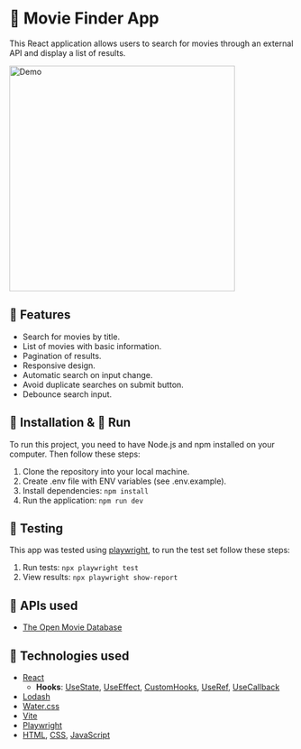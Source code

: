 # 🎥 Movie Finder App

This React application allows users to search for movies through an external API and display a list of results.
<p><img src="https://github.com/JOSEW383/movie-finder/blob/master/public/MovieFinderDemo.gif" alt="Demo" width="400" height="400" /></p>

## 🎯 Features

- Search for movies by title.
- List of movies with basic information.
- Pagination of results.
- Responsive design.
- Automatic search on input change.
- Avoid duplicate searches on submit button.
- Debounce search input.

## 🔧 Installation & 🚀 Run

To run this project, you need to have Node.js and npm installed on your computer. Then follow these steps:

1. Clone the repository into your local machine.
2. Create .env file with ENV variables (see .env.example).
2. Install dependencies: `npm install`
3. Run the application: `npm run dev`

## 🧪 Testing

This app was tested using [playwright](https://playwright.dev/), to run the test set follow these steps:

1. Run tests: `npx playwright test`
2. View results: `npx playwright show-report`

## 🔗 APIs used

- [The Open Movie Database](https://www.omdbapi.com)

## 🤖 Technologies used

- [React](https://reactjs.org/)
  - **Hooks**: [UseState](https://reactjs.org/docs/hooks-state.html), [UseEffect](https://reactjs.org/docs/hooks-effect.html), [CustomHooks](https://reactjs.org/docs/hooks-custom.html), [UseRef](https://reactjs.org/docs/hooks-reference.html#useref), [UseCallback](https://reactjs.org/docs/hooks-reference.html#usecallback)
- [Lodash](https://lodash.com/)
- [Water.css](https://watercss.kognise.dev/)
- [Vite](https://vitejs.dev/)
- [Playwright](https://playwright.dev/)
- [HTML](https://developer.mozilla.org/en-US/docs/Web/HTML), [CSS](https://developer.mozilla.org/en-US/docs/Web/CSS), [JavaScript](https://developer.mozilla.org/en-US/docs/Web/JavaScript)
